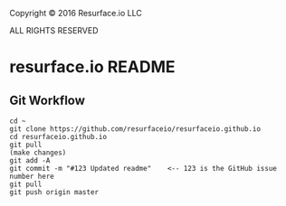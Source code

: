 Copyright &copy; 2016 Resurface.io LLC

ALL RIGHTS RESERVED

resurface.io README
===================

## <a name="gitworkflow"></a>Git Workflow

    cd ~
    git clone https://github.com/resurfaceio/resurfaceio.github.io
    cd resurfaceio.github.io
    git pull
    (make changes)
    git add -A
    git commit -m "#123 Updated readme"    <-- 123 is the GitHub issue number here
    git pull
    git push origin master
